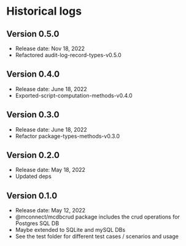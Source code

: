 # Historical logs

## Version 0.5.0

- Release date: Nov 18, 2022
- Refactored audit-log-record-types-v0.5.0

## Version 0.4.0

- Release date: June 18, 2022
- Exported-script-computation-methods-v0.4.0

## Version 0.3.0

- Release date: June 18, 2022
- Refactor package-types-methods-v0.3.0

## Version 0.2.0

- Release date: May 18, 2022
- Updated deps

## Version 0.1.0

- Release date: May 12, 2022
- @mconnect/mcdbcrud package includes the crud operations for Postgres SQL DB
- Maybe extended to SQLite and mySQL DBs
- See the test folder for different test cases / scenarios and usage
